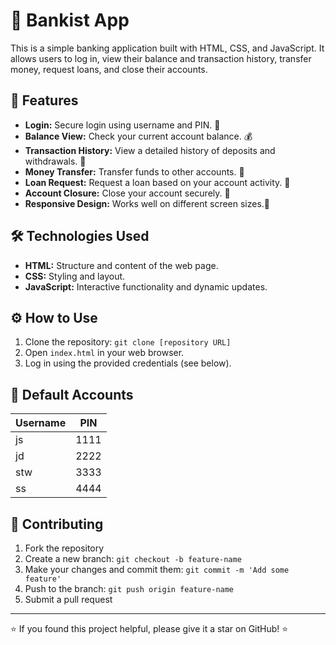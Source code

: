 # 🏦 Bankist App

This is a simple banking application built with HTML, CSS, and JavaScript.  It allows users to log in, view their balance and transaction history, transfer money, request loans, and close their accounts.

## 🚀 Features

*   **Login:** Secure login using username and PIN. 🔐
*   **Balance View:** Check your current account balance. 💰
*   **Transaction History:** View a detailed history of deposits and withdrawals. 🧾
*   **Money Transfer:** Transfer funds to other accounts. 💸
*   **Loan Request:** Request a loan based on your account activity. 🏦
*   **Account Closure:** Close your account securely. 🚪
*   **Responsive Design:** Works well on different screen sizes.📱

## 🛠️ Technologies Used

*   **HTML:** Structure and content of the web page.
*   **CSS:** Styling and layout.
*   **JavaScript:**  Interactive functionality and dynamic updates.

## ⚙️ How to Use

1.  Clone the repository: `git clone [repository URL]`
2.  Open `index.html` in your web browser.
3.  Log in using the provided credentials (see below).

## 📝 Default Accounts

| Username | PIN |
|---|---|
| js | 1111 |
| jd | 2222 |
| stw | 3333 |
| ss | 4444 |

## 🤝 Contributing

1. Fork the repository
2. Create a new branch: `git checkout -b feature-name`
3. Make your changes and commit them: `git commit -m 'Add some feature'`
4. Push to the branch: `git push origin feature-name`
5. Submit a pull request


---

⭐️ If you found this project helpful, please give it a star on GitHub! ⭐️

